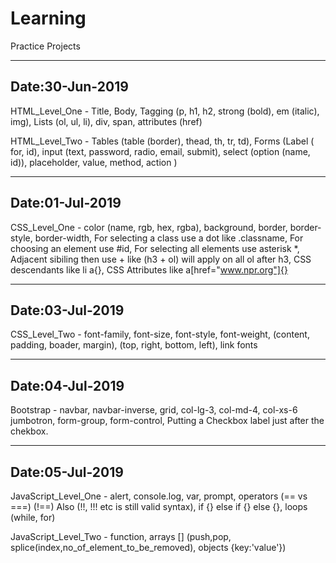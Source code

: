 # Learning
Practice Projects

----------------
Date:30-Jun-2019
----------------
HTML_Level_One - Title, Body, Tagging (p, h1, h2, strong (bold), em (italic), img), Lists (ol, ul, li), div, span, attributes (href)

HTML_Level_Two - Tables (table (border), thead, th, tr, td), Forms (Label ( for, id), input (text, password, radio, email, submit), select (option (name, id)), placeholder, value, method, action )

----------------
Date:01-Jul-2019
----------------
CSS_Level_One - color (name, rgb, hex, rgba), background, border, border-style, border-width, For selecting a class use a dot like .classname, For choosing an element use #id, For selecting all elements use asterisk *, Adjacent sibiling then use + like (h3 + ol) will apply on all ol after h3, CSS descendants like li a{}, CSS Attributes like a[href="www.npr.org"]{}

----------------
Date:03-Jul-2019
----------------
CSS_Level_Two - font-family, font-size, font-style, font-weight, (content, padding, boader, margin), (top, right, bottom, left), link fonts

----------------
Date:04-Jul-2019
----------------
Bootstrap - navbar, navbar-inverse, grid, col-lg-3, col-md-4, col-xs-6 jumbotron, form-group, form-control, Putting a Checkbox label just after the chekbox.

----------------
Date:05-Jul-2019
----------------
JavaScript_Level_One - alert, console.log, var, prompt, operators (== vs ===) (!==) Also (!!, !!! etc is still valid syntax), if {} else if {} else {}, loops (while, for)

JavaScript_Level_Two - function, arrays [] (push,pop, splice(index,no_of_element_to_be_removed), objects {key:'value'})
